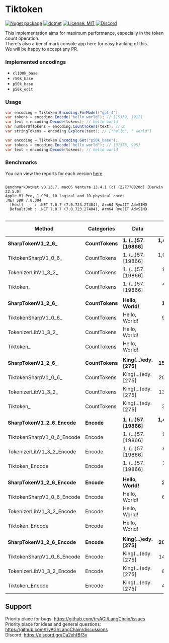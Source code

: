 # Tiktoken

[![Nuget package](https://img.shields.io/nuget/vpre/Tiktoken)](https://www.nuget.org/packages/Tiktoken/)
[![dotnet](https://github.com/tryAGI/Tiktoken/actions/workflows/dotnet.yml/badge.svg?branch=main)](https://github.com/tryAGI/Tiktoken/actions/workflows/dotnet.yml)
[![License: MIT](https://img.shields.io/github/license/tryAGI/Tiktoken)](https://github.com/tryAGI/Tiktoken/blob/main/LICENSE.txt)
[![Discord](https://img.shields.io/discord/1115206893015662663?label=Discord&logo=discord&logoColor=white&color=d82679)](https://discord.gg/Ca2xhfBf3v)

This implementation aims for maximum performance, especially in the token count operation.  
There's also a benchmark console app here for easy tracking of this.  
We will be happy to accept any PR.  

### Implemented encodings
- `cl100k_base`
- `r50k_base`
- `p50k_base`
- `p50k_edit`

### Usage
```csharp
var encoding = Tiktoken.Encoding.ForModel("gpt-4");
var tokens = encoding.Encode("hello world"); // [15339, 1917]
var text = encoding.Decode(tokens); // hello world
var numberOfTokens = encoding.CountTokens(text); // 2
var stringTokens = encoding.Explore(text); // ["hello", " world"]

var encoding = Tiktoken.Encoding.Get("p50k_base");
var tokens = encoding.Encode("hello world"); // [31373, 995]
var text = encoding.Decode(tokens); // hello world
```

### Benchmarks
You can view the reports for each version [here](benchmarks)

<!--BENCHMARKS_START-->
```

BenchmarkDotNet v0.13.7, macOS Ventura 13.4.1 (c) (22F770820d) [Darwin 22.5.0]
Apple M1 Pro, 1 CPU, 10 logical and 10 physical cores
.NET SDK 7.0.304
  [Host]     : .NET 7.0.7 (7.0.723.27404), Arm64 RyuJIT AdvSIMD
  DefaultJob : .NET 7.0.7 (7.0.723.27404), Arm64 RyuJIT AdvSIMD


```
|                     Method |  Categories |                Data |           Mean | Ratio |     Gen0 |     Gen1 | Allocated | Alloc Ratio |
|--------------------------- |------------ |-------------------- |---------------:|------:|---------:|---------:|----------:|------------:|
|          **SharpTokenV1_2_6_** | **CountTokens** | **1. (...)57. [19866]** | **1,472,977.1 ns** |  **1.00** | **292.9688** | **146.4844** | **1846187 B** |        **1.00** |
|       TiktokenSharpV1_0_6_ | CountTokens | 1. (...)57. [19866] | 1,009,957.3 ns |  0.70 | 250.0000 | 125.0000 | 1571155 B |        0.85 |
|        TokenizerLibV1_3_2_ | CountTokens | 1. (...)57. [19866] |   964,021.9 ns |  0.68 | 246.0938 |  87.8906 | 1547674 B |        0.84 |
|                  Tiktoken_ | CountTokens | 1. (...)57. [19866] |   425,937.3 ns |  0.30 |  49.3164 |        - |  309449 B |        0.17 |
|                            |             |                     |                |       |          |          |           |             |
|          **SharpTokenV1_2_6_** | **CountTokens** |       **Hello, World!** |     **1,803.4 ns** |  **1.00** |   **0.5264** |        **-** |    **3304 B** |        **1.00** |
|       TiktokenSharpV1_0_6_ | CountTokens |       Hello, World! |     9,094.3 ns |  5.04 |   2.1820 |   0.0305 |   13728 B |        4.15 |
|        TokenizerLibV1_3_2_ | CountTokens |       Hello, World! |       967.6 ns |  0.54 |   0.2346 |        - |    1480 B |        0.45 |
|                  Tiktoken_ | CountTokens |       Hello, World! |       252.1 ns |  0.14 |   0.0420 |        - |     264 B |        0.08 |
|                            |             |                     |                |       |          |          |           |             |
|          **SharpTokenV1_2_6_** | **CountTokens** | **King(...)edy. [275]** |    **15,398.3 ns** |  **1.00** |   **4.1199** |   **0.1526** |   **26008 B** |        **1.00** |
|       TiktokenSharpV1_0_6_ | CountTokens | King(...)edy. [275] |    20,492.8 ns |  1.32 |   5.0964 |   0.1526 |   32096 B |        1.23 |
|        TokenizerLibV1_3_2_ | CountTokens | King(...)edy. [275] |    13,199.9 ns |  0.86 |   3.0823 |   0.1373 |   19344 B |        0.74 |
|                  Tiktoken_ | CountTokens | King(...)edy. [275] |     3,860.3 ns |  0.25 |   0.6409 |        - |    4032 B |        0.16 |
|                            |             |                     |                |       |          |          |           |             |
|    **SharpTokenV1_2_6_Encode** |      **Encode** | **1. (...)57. [19866]** | **1,438,502.2 ns** |  **1.00** | **292.9688** | **146.4844** | **1846187 B** |        **1.00** |
| TiktokenSharpV1_0_6_Encode |      Encode | 1. (...)57. [19866] |   995,770.4 ns |  0.67 | 250.0000 | 125.0000 | 1571155 B |        0.85 |
|  TokenizerLibV1_3_2_Encode |      Encode | 1. (...)57. [19866] |   850,449.9 ns |  0.58 | 246.0938 |  83.9844 | 1547673 B |        0.84 |
|            Tiktoken_Encode |      Encode | 1. (...)57. [19866] |   377,925.3 ns |  0.26 |  59.5703 |   2.4414 |  375665 B |        0.20 |
|                            |             |                     |                |       |          |          |           |             |
|    **SharpTokenV1_2_6_Encode** |      **Encode** |       **Hello, World!** |     **2,226.1 ns** |  **1.00** |   **0.5264** |        **-** |    **3304 B** |        **1.00** |
| TiktokenSharpV1_0_6_Encode |      Encode |       Hello, World! |     6,259.3 ns |  2.81 |   2.1820 |   0.0305 |   13728 B |        4.15 |
|  TokenizerLibV1_3_2_Encode |      Encode |       Hello, World! |       724.4 ns |  0.33 |   0.2356 |        - |    1480 B |        0.45 |
|            Tiktoken_Encode |      Encode |       Hello, World! |       335.0 ns |  0.15 |   0.1135 |        - |     712 B |        0.22 |
|                            |             |                     |                |       |          |          |           |             |
|    **SharpTokenV1_2_6_Encode** |      **Encode** | **King(...)edy. [275]** |    **20,605.4 ns** |  **1.00** |   **4.1199** |   **0.1526** |   **26008 B** |        **1.00** |
| TiktokenSharpV1_0_6_Encode |      Encode | King(...)edy. [275] |    14,828.8 ns |  0.72 |   5.1117 |   0.1678 |   32096 B |        1.23 |
|  TokenizerLibV1_3_2_Encode |      Encode | King(...)edy. [275] |     8,924.2 ns |  0.43 |   3.0823 |   0.1373 |   19344 B |        0.74 |
|            Tiktoken_Encode |      Encode | King(...)edy. [275] |     4,820.3 ns |  0.23 |   0.8011 |        - |    5056 B |        0.19 |

<!--BENCHMARKS_END-->

## Support

Priority place for bugs: https://github.com/tryAGI/LangChain/issues  
Priority place for ideas and general questions: https://github.com/tryAGI/LangChain/discussions  
Discord: https://discord.gg/Ca2xhfBf3v  